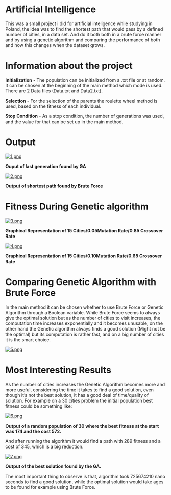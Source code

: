 # Artificial Intelligence
This was a small project i did for artificial inteligence while studying in Poland, the idea was to find the shortest path that would pass by a defined number of cities, in a data set.
And do it both both in a brute force manner and by using a genetic algorithm and comparing the performance of both and how this changes when the dataset grows.

# Information about the project
__Initialization__ - The population can be initialized from a .txt file or at random. It can be chosen at the beginning of the main method which mode is used. There are 2 Data files (Data.txt and Data2.txt). 

__Selection__ - For the selection of the parents the roulette wheel method is used, based on the fitness of each individual. 

__Stop Condition__ - As a stop condition, the number of generations was used, and the value for that can be set up in the main method.

# Output

[![1.png](https://s4.postimg.org/fy4tiqb2l/image.png)](https://postimg.org/image/lmb49mfex/)

__Ouput of last generation found by GA__

[![2.png](https://s3.postimg.org/g8uup01pf/image.png)](https://postimg.org/image/7du0ehcwv/)

__Output of shortest path found by Brute Force__

# Fitness During Genetic algorithm

[![3.png](https://s3.postimg.org/pyy6b5tyr/image.png)](https://postimg.org/image/mfc8lcr8v/)

__Graphical Representation of 15 Cities/0.05Mutation Rate/0.85 Crossover Rate__

[![4.png](https://s3.postimg.org/xswtyjopv/image.png)](https://postimg.org/image/fdcd15alb/)

__Graphical Representation of 15 Cities/0.10Mutation Rate/0.65
Crossover Rate__

# Comparing Genetic Algorithm with Brute Force

In the main method it can be chosen whether to use Brute Force or Genetic Algorithm through a Boolean variable. While Brute Force seems to always give the optimal solution but as the number of cities to visit increases, the computation time increases exponentially and it becomes unusable, on the other hand the Genetic algorithm always finds a good solution (Might not be the optimal) but its computation is rather fast, and on a big number of cities it is the smart choice.

[![5.png](https://s3.postimg.org/cdsf6vr6r/image.png)](https://postimg.org/image/v64aagnkv/)

# Most Interesting Results

As the number of cities increases the Genetic Algorithm becomes more and more useful, considering the time it takes to find a good solution, even though it’s not the best solution, it has a good deal of time/quality of solution. For example on a 30 cities problem the initial population best fitness could be something like:

[![6.png](https://s3.postimg.org/yimq4tucz/image.png)](https://postimg.org/image/mgrcaol4f/)

__Output of a random population of 30 where the best fitness at the start was 174 and the cost 572.__

And after running the algorithm it would find a path with 289 fitness and a cost of 345, which is a big reduction.

[![7.png](https://s4.postimg.org/kmmooa2z1/image.png)](https://postimg.org/image/515d4br0p/)

__Output of the best solution found by the GA.__

The most important thing to observe is that, algorithm took 725674210 nano seconds to find a good solution, while the optimal solution would take ages to be found for example using Brute Force.
